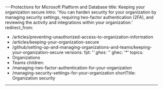 ---Protections for Microsoft Platform and Database
title: Keeping your organization secure
intro: 'You can harden security for your organization by managing security settings, requiring two-factor authentication (2FA), and reviewing the activity and integrations within your organization.'
redirect_from:
  - /articles/preventing-unauthorized-access-to-organization-information
  - /articles/keeping-your-organization-secure
  - /github/setting-up-and-managing-organizations-and-teams/keeping-your-organization-secure
versions:
  fpt: '*'
  ghes: '*'
  ghec: '*'
topics:
  - Organizations
  - Teams
children:
  - /managing-two-factor-authentication-for-your-organization
  - /managing-security-settings-for-your-organization
shortTitle: Organization security
---
